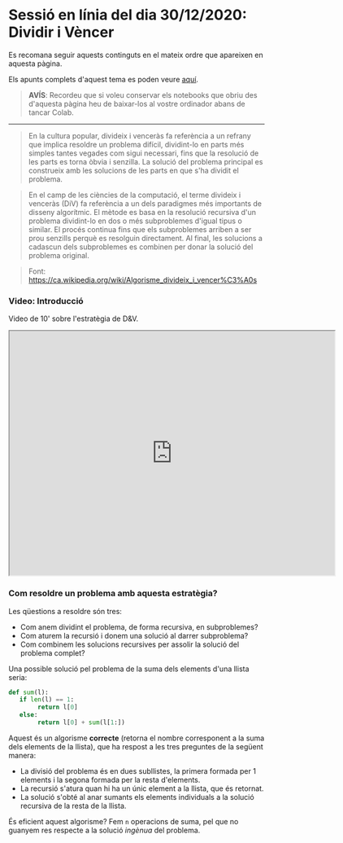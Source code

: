 # Sessió en línia del dia 30/12/2020: Dividir i Vèncer

Es recomana seguir aquests continguts en el mateix ordre que apareixen en aquesta pàgina.

Els apunts complets d'aquest tema es poden veure [aquí](https://algorismica2020.github.io/slides/dividir.html). 

> **AVÍS**: Recordeu que si voleu conservar els notebooks que obriu des d'aquesta pàgina heu de baixar-los al vostre ordinador abans de tancar Colab.


---

> En la cultura popular, divideix i venceràs fa referència a un refrany que implica resoldre un problema difícil, dividint-lo en parts més simples tantes vegades com sigui necessari, fins que la resolució de les parts es torna òbvia i senzilla. La solució del problema principal es construeix amb les solucions de les parts en que s'ha dividit el problema.

> En el camp de les ciències de la computació, el terme divideix i venceràs (DiV) fa referència a un dels paradigmes més importants de disseny algorítmic. El mètode es basa en la resolució recursiva d'un problema dividint-lo en dos o més subproblemes d'igual tipus o similar. El procés continua fins que els subproblemes arriben a ser prou senzills perquè es resolguin directament. Al final, les solucions a cadascun dels subproblemes es combinen per donar la solució del problema original.

> Font: https://ca.wikipedia.org/wiki/Algorisme_divideix_i_vencer%C3%A0s

### Video: Introducció

Video de 10' sobre l'estratègia de D&V.

<iframe src="https://drive.google.com/file/d/15MczHDPJgylXbh1p5K5UkUthgu0gRyTZ/preview" width="640" height="480"></iframe>

### Com resoldre un problema amb aquesta estratègia?

Les qüestions a resoldre són tres:
+ Com anem dividint el problema, de forma recursiva, en subproblemes?
+ Com aturem la recursió i donem una solució al darrer subproblema?
+ Com combinem les solucions recursives per assolir la solució del problema complet?

Una possible solució pel problema de la suma dels elements d'una llista seria:

```python
def sum(l):
   if len(l) == 1:
        return l[0]
   else:
        return l[0] + sum(l[1:])
```

Aquest és un algorisme **correcte** (retorna el nombre corresponent a la suma dels elements de la llista), que ha respost a les tres preguntes de la següent manera:

+ La divisió del problema és en dues subllistes, la primera formada per 1 elements i la segona formada per la resta d'elements.
+ La recursió s'atura quan hi ha un únic element a la llista, que és retornat.
+ La solució s'obté al anar sumants els elements individuals a la solució recursiva de la resta de la llista.

És eficient aquest algorisme? Fem `n` operacions de suma, pel que no guanyem res respecte a la solució *ingènua* del problema.
